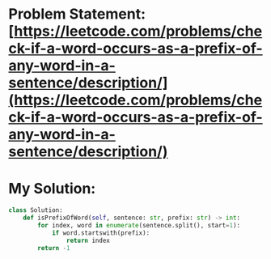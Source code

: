 # Problem Statement: [https://leetcode.com/problems/check-if-a-word-occurs-as-a-prefix-of-any-word-in-a-sentence/description/](https://leetcode.com/problems/check-if-a-word-occurs-as-a-prefix-of-any-word-in-a-sentence/description/)
# My Solution: 
```py
class Solution:
    def isPrefixOfWord(self, sentence: str, prefix: str) -> int:
        for index, word in enumerate(sentence.split(), start=1):
            if word.startswith(prefix):
                return index
        return -1

```
